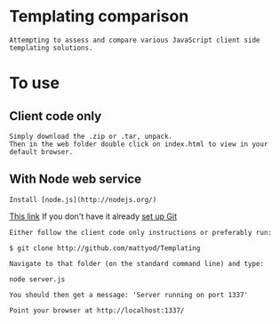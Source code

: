 # Templating comparison
    Attempting to assess and compare various JavaScript client side templating solutions.

# To use

## Client code only

    Simply download the .zip or .tar, unpack.
    Then in the web folder double click on index.html to view in your default browser.

## With Node web service

    Install [node.js](http://nodejs.org/)
[This link](http://example.net/)
    If you don't have it already [set up Git](http://help.github.com/win-set-up-git/)
    
    Either follow the client code only instructions or preferably run:
    
    $ git clone http://github.com/mattyod/Templating

    Navigate to that folder (on the standard command line) and type:
    
    node server.js

    You should then get a message: 'Server running on port 1337'

    Point your browser at http://localhost:1337/